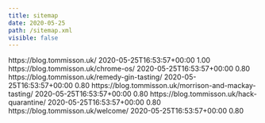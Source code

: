 ```yaml
---
title: sitemap
date: 2020-05-25
path: /sitemap.xml
visible: false
---
```


<?xml version="1.0" encoding="UTF-8"?>
<urlset
      xmlns="http://www.sitemaps.org/schemas/sitemap/0.9"
      xmlns:xsi="http://www.w3.org/2001/XMLSchema-instance"
      xsi:schemaLocation="http://www.sitemaps.org/schemas/sitemap/0.9
            http://www.sitemaps.org/schemas/sitemap/0.9/sitemap.xsd">
<!-- created with Free Online Sitemap Generator www.xml-sitemaps.com -->


<url>
  <loc>https://blog.tommisson.uk/</loc>
  <lastmod>2020-05-25T16:53:57+00:00</lastmod>
  <priority>1.00</priority>
</url>
<url>
  <loc>https://blog.tommisson.uk/chrome-os/</loc>
  <lastmod>2020-05-25T16:53:57+00:00</lastmod>
  <priority>0.80</priority>
</url>
<url>
  <loc>https://blog.tommisson.uk/remedy-gin-tasting/</loc>
  <lastmod>2020-05-25T16:53:57+00:00</lastmod>
  <priority>0.80</priority>
</url>
<url>
  <loc>https://blog.tommisson.uk/morrison-and-mackay-tasting/</loc>
  <lastmod>2020-05-25T16:53:57+00:00</lastmod>
  <priority>0.80</priority>
</url>
<url>
  <loc>https://blog.tommisson.uk/hack-quarantine/</loc>
  <lastmod>2020-05-25T16:53:57+00:00</lastmod>
  <priority>0.80</priority>
</url>
<url>
  <loc>https://blog.tommisson.uk/welcome/</loc>
  <lastmod>2020-05-25T16:53:57+00:00</lastmod>
  <priority>0.80</priority>
</url>


</urlset>
